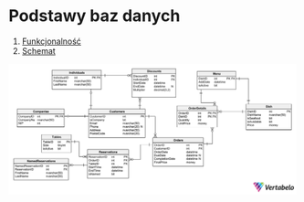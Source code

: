 # Podstawy baz danych

1. [Funkcjonalność](./functionality.md)
1. [Schemat](./schema.sql)

![Schemat](./schema.png)



